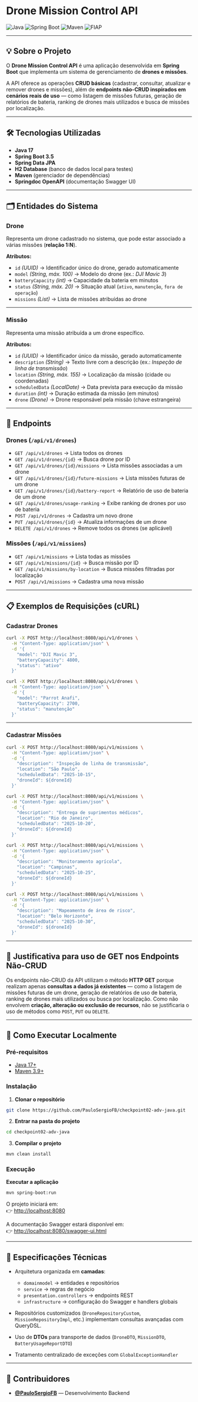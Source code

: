 # Drone Mission Control API

![Java](https://img.shields.io/badge/Java-17-ED8B00?style=for-the-badge&logo=openjdk&logoColor=white)
![Spring Boot](https://img.shields.io/badge/Spring%20Boot-3.5-6DB33F?style=for-the-badge&logo=springboot&logoColor=white)
![Maven](https://img.shields.io/badge/Maven-3.9-blue?style=for-the-badge&logo=apachemaven&logoColor=white)
![FIAP](https://img.shields.io/badge/FIAP-ED145B?style=for-the-badge)

---

## 💡 Sobre o Projeto

O **Drone Mission Control API** é uma aplicação desenvolvida em **Spring Boot** que implementa um sistema de gerenciamento de **drones e missões**.  

A API oferece as operações **CRUD básicas** (cadastrar, consultar, atualizar e remover drones e missões), além de **endpoints não-CRUD inspirados em cenários reais de uso** — como listagem de missões futuras, geração de relatórios de bateria, ranking de drones mais utilizados e busca de missões por localização.  

---

## 🛠️ Tecnologias Utilizadas

- **Java 17**
- **Spring Boot 3.5**
- **Spring Data JPA**
- **H2 Database** (banco de dados local para testes)
- **Maven** (gerenciador de dependências)
- **Springdoc OpenAPI** (documentação Swagger UI)

---

## 🗂️ Entidades do Sistema

### **Drone**
Representa um drone cadastrado no sistema, que pode estar associado a várias missões (**relação 1:N**).  

**Atributos:**
- `id` *(UUID)* → Identificador único do drone, gerado automaticamente  
- `model` *(String, máx. 100)* → Modelo do drone (ex.: *DJI Mavic 3*)  
- `batteryCapacity` *(int)* → Capacidade da bateria em minutos  
- `status` *(String, máx. 20)* → Situação atual (`ativo`, `manutenção`, `fora de operação`)  
- `missions` *(List<Mission>)* → Lista de missões atribuídas ao drone  

---

### **Missão**
Representa uma missão atribuída a um drone específico.

**Atributos:**
- `id` *(UUID)* → Identificador único da missão, gerado automaticamente  
- `description` *(String)* → Texto livre com a descrição (ex.: *Inspeção de linha de transmissão*)  
- `location` *(String, máx. 155)* → Localização da missão (cidade ou coordenadas)  
- `scheduledData` *(LocalDate)* → Data prevista para execução da missão  
- `duration` *(int)* → Duração estimada da missão (em minutos)  
- `drone` *(Drone)* → Drone responsável pela missão (chave estrangeira)  

---

## 📌 Endpoints

### **Drones** (`/api/v1/drones`)

- `GET /api/v1/drones` → Lista todos os drones
- `GET /api/v1/drones/{id}` → Busca drone por ID
- `GET /api/v1/drones/{id}/missions` → Lista missões associadas a um drone
- `GET /api/v1/drones/{id}/future-missions` → Lista missões futuras de um drone
- `GET /api/v1/drones/{id}/battery-report` → Relatório de uso de bateria de um drone
- `GET /api/v1/drones/usage-ranking` → Exibe ranking de drones por uso de bateria
- `POST /api/v1/drones` → Cadastra um novo drone
- `PUT /api/v1/drones/{id}` → Atualiza informações de um drone
- `DELETE /api/v1/drones` → Remove todos os drones (se aplicável)

### **Missões** (`/api/v1/missions`)

- `GET /api/v1/missions` → Lista todas as missões
- `GET /api/v1/missions/{id}` → Busca missão por ID
- `GET /api/v1/missions/by-location` → Busca missões filtradas por localização
- `POST /api/v1/missions` → Cadastra uma nova missão

---

## 📋 Exemplos de Requisições (cURL)

### **Cadastrar Drones**

```bash
curl -X POST http://localhost:8080/api/v1/drones \
  -H "Content-Type: application/json" \
  -d '{
    "model": "DJI Mavic 3",
    "batteryCapacity": 4800,
    "status": "ativo"
  }'
```

```bash
curl -X POST http://localhost:8080/api/v1/drones \
  -H "Content-Type: application/json" \
  -d '{
    "model": "Parrot Anafi",
    "batteryCapacity": 2700,
    "status": "manutenção"
  }'
```

---

### **Cadastrar Missões**

```bash
curl -X POST http://localhost:8080/api/v1/missions \
  -H "Content-Type: application/json" \
  -d '{
    "description": "Inspeção de linha de transmissão",
    "location": "São Paulo",
    "scheduledData": "2025-10-15",
    "droneId": ${droneId}
  }'
```

```bash
curl -X POST http://localhost:8080/api/v1/missions \
  -H "Content-Type: application/json" \
  -d '{
    "description": "Entrega de suprimentos médicos",
    "location": "Rio de Janeiro",
    "scheduledData": "2025-10-20",
    "droneId": ${droneId}
  }'
```

```bash
curl -X POST http://localhost:8080/api/v1/missions \
  -H "Content-Type: application/json" \
  -d '{
    "description": "Monitoramento agrícola",
    "location": "Campinas",
    "scheduledData": "2025-10-25",
    "droneId": ${droneId}
  }'
```

```bash
curl -X POST http://localhost:8080/api/v1/missions \
  -H "Content-Type: application/json" \
  -d '{
    "description": "Mapeamento de área de risco",
    "location": "Belo Horizonte",
    "scheduledData": "2025-10-30",
    "droneId": ${droneId}
  }'
```

---


## 🧐 Justificativa para uso de GET nos Endpoints Não-CRUD

Os endpoints não-CRUD da API utilizam o método **HTTP GET** porque realizam apenas **consultas a dados já existentes** — como a listagem de missões futuras de um drone, geração de relatórios de uso de bateria, ranking de drones mais utilizados ou busca por localização.
Como não envolvem **criação, alteração ou exclusão de recursos**, não se justificaria o uso de métodos como `POST`, `PUT` ou `DELETE`.

---

## 🚀 Como Executar Localmente

### **Pré-requisitos**

- [Java 17+](https://www.oracle.com/java/technologies/javase/jdk17-archive-downloads.html)  
- [Maven 3.9+](https://maven.apache.org/download.cgi)  

### **Instalação**


1. **Clonar o repositório**  
```bash
git clone https://github.com/PauloSergioFB/checkpoint02-adv-java.git
```

2. **Entrar na pasta do projeto**  
```bash
cd checkpoint02-adv-java
```

3. **Compilar o projeto**  
```bash
mvn clean install
```

### **Execução**

**Executar a aplicação**  
```bash
mvn spring-boot:run
```

O projeto iniciará em:  
👉 [http://localhost:8080](http://localhost:8080)

A documentação Swagger estará disponível em:  
👉 [http://localhost:8080/swagger-ui.html](http://localhost:8080/swagger-ui.html)

---

## 📐 Especificações Técnicas

- Arquitetura organizada em **camadas**:  
  - `domainmodel` → entidades e repositórios  
  - `service` → regras de negócio  
  - `presentation.controllers` → endpoints REST  
  - `infrastructure` → configuração do Swagger e handlers globais  

- Repositórios customizados (`DroneRepositoryCustom`, `MissionRepositoryImpl`, etc.) implementam consultas avançadas com QueryDSL.
- Uso de **DTOs** para transporte de dados (`DroneDTO`, `MissionDTO`, `BatteryUsageReportDTO`)  
- Tratamento centralizado de exceções com `GlobalExceptionHandler`

---

## 👥 Contribuidores

- [**@PauloSergioFB**](https://github.com/PauloSergioFB) — Desenvolvimento Backend